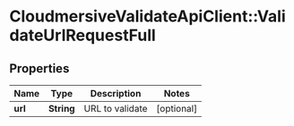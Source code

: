 # CloudmersiveValidateApiClient::ValidateUrlRequestFull

## Properties
Name | Type | Description | Notes
------------ | ------------- | ------------- | -------------
**url** | **String** | URL to validate | [optional] 


